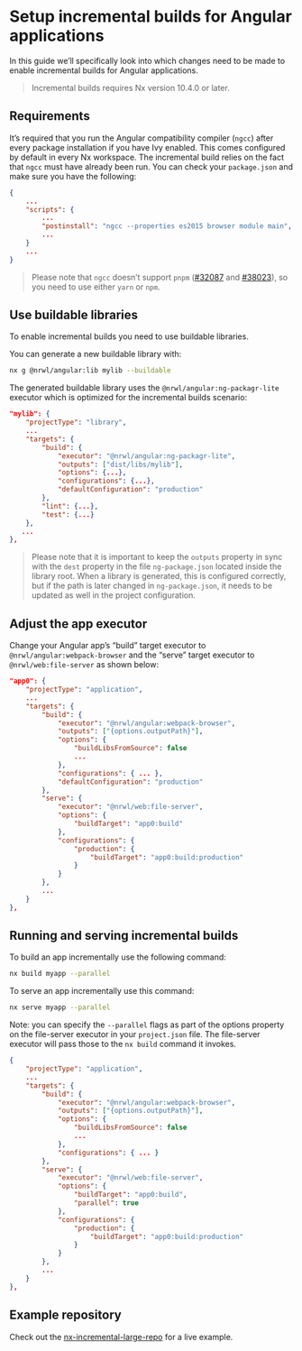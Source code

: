 # Setup incremental builds for Angular applications

In this guide we’ll specifically look into which changes need to be made to enable incremental builds for Angular applications.

> Incremental builds requires Nx version 10.4.0 or later.

## Requirements

It’s required that you run the Angular compatibility compiler (`ngcc`) after every package installation if you have Ivy enabled. This comes configured by default in every Nx workspace. The incremental build relies on the fact that `ngcc` must have already been run. You can check your `package.json` and make sure you have the following:

```json
{
    ...
    "scripts": {
        ...
        "postinstall": "ngcc --properties es2015 browser module main",
        ...
    }
    ...
}
```

> Please note that `ngcc` doesn’t support `pnpm` ([#32087](https://github.com/angular/angular/issues/32087#issuecomment-523225437) and [#38023](https://github.com/angular/angular/issues/38023#issuecomment-732423078)), so you need to use either `yarn` or `npm`.

## Use buildable libraries

To enable incremental builds you need to use buildable libraries.

You can generate a new buildable library with:

```bash
nx g @nrwl/angular:lib mylib --buildable
```

The generated buildable library uses the `@nrwl/angular:ng-packagr-lite` executor which is optimized for the incremental builds scenario:

```json
"mylib": {
    "projectType": "library",
    ...
    "targets": {
        "build": {
            "executor": "@nrwl/angular:ng-packagr-lite",
            "outputs": ["dist/libs/mylib"],
            "options": {...},
            "configurations": {...},
            "defaultConfiguration": "production"
        },
        "lint": {...},
        "test": {...}
    },
   ...
},
```

> Please note that it is important to keep the `outputs` property in sync with the `dest` property in the file `ng-package.json` located inside the library root. When a library is generated, this is configured correctly, but if the path is later changed in `ng-package.json`, it needs to be updated as well in the project configuration.

## Adjust the app executor

Change your Angular app’s “build” target executor to `@nrwl/angular:webpack-browser` and the “serve” target executor to `@nrwl/web:file-server` as shown below:

```json
"app0": {
    "projectType": "application",
    ...
    "targets": {
        "build": {
            "executor": "@nrwl/angular:webpack-browser",
            "outputs": ["{options.outputPath}"],
            "options": {
                "buildLibsFromSource": false
                ...
            },
            "configurations": { ... },
            "defaultConfiguration": "production"
        },
        "serve": {
            "executor": "@nrwl/web:file-server",
            "options": {
                "buildTarget": "app0:build"
            },
            "configurations": {
                "production": {
                    "buildTarget": "app0:build:production"
                }
            }
        },
        ...
    }
},
```

## Running and serving incremental builds

To build an app incrementally use the following command:

```bash
nx build myapp --parallel
```

To serve an app incrementally use this command:

```bash
nx serve myapp --parallel
```

Note: you can specify the `--parallel` flags as part of the options property on the file-server executor in your `project.json` file. The file-server executor will pass those to the `nx build` command it invokes.

```json
{
    "projectType": "application",
    ...
    "targets": {
        "build": {
            "executor": "@nrwl/angular:webpack-browser",
            "outputs": ["{options.outputPath}"],
            "options": {
                "buildLibsFromSource": false
                ...
            },
            "configurations": { ... }
        },
        "serve": {
            "executor": "@nrwl/web:file-server",
            "options": {
                "buildTarget": "app0:build",
                "parallel": true
            },
            "configurations": {
                "production": {
                    "buildTarget": "app0:build:production"
                }
            }
        },
        ...
    }
},
```

## Example repository

Check out the [nx-incremental-large-repo](https://github.com/nrwl/nx-incremental-large-repo) for a live example.
